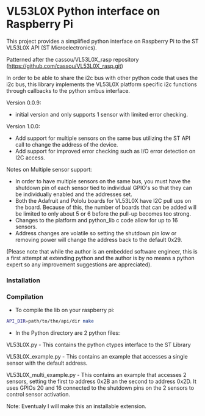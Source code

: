 # VL53L0X Python interface on Raspberry Pi

This project provides a simplified python interface on Raspberry Pi to the ST VL53L0X API (ST Microelectronics).

Patterned after the cassou/VL53L0X_rasp repository (https://github.com/cassou/VL53L0X_rasp.git)

In order to be able to share the i2c bus with other python code that uses the i2c bus, this library implements the VL53L0X platform specific i2c functions through callbacks to the python smbus interface. 

Version 0.0.9:
- initial version and only supports 1 sensor with limited error checking.

Version 1.0.0:
- Add support for multiple sensors on the same bus utilizing the ST API call to change the address of the device.
- Add support for improved error checking such as I/O error detection on I2C access.

Notes on Multiple sensor support:
- In order to have multiple sensors on the same bus, you must have the shutdown pin of each sensor tied to individual GPIO's so that they can be individually enabled and the addresses set.
- Both the Adafruit and Pololu boards for VL53L0X have I2C pull ups on the board. Because of this, the number of boards that can be added will be limited to only about 5 or 6 before the pull-up becomes too strong.
- Changes to the platform and python_lib c code allow for up to 16 sensors.
- Address changes are volatile so setting the shutdown pin low or removing power will change the address back to the default 0x29.

(Please note that while the author is an embedded software engineer, this is a first attempt at extending python and the author is by no means a python expert so any improvement suggestions are appreciated).


### Installation


### Compilation

* To compile the lib on your raspberry pi:
```bash
API_DIR=path/to/the/api/dir make
```

* In the Python directory are 2 python files:

VL53L0X.py - This contains the python ctypes interface to the ST Library

VL53L0X_example.py - This contains an example that accesses a single sensor with the default address.

VL53L0X_multi_example.py - This contains an example that accesses 2 sensors, setting the first to address 0x2B an the second to address 0x2D. It uses GPIOs 20 and 16 connected to the shutdown pins on the 2 sensors to control sensor activation.

Note: Eventualy I will make this an installable extension.

